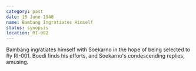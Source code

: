 ```yaml
---
category: past
date: 15 June 1948
name: Bambang Ingratiates Himself
status: synopsis
location: RI-002
---
```

Bambang ingratiates himself with Soekarno in the hope of being selected to fly RI-001. Boedi finds his efforts, and Soekarno's condescending replies, amusing.

